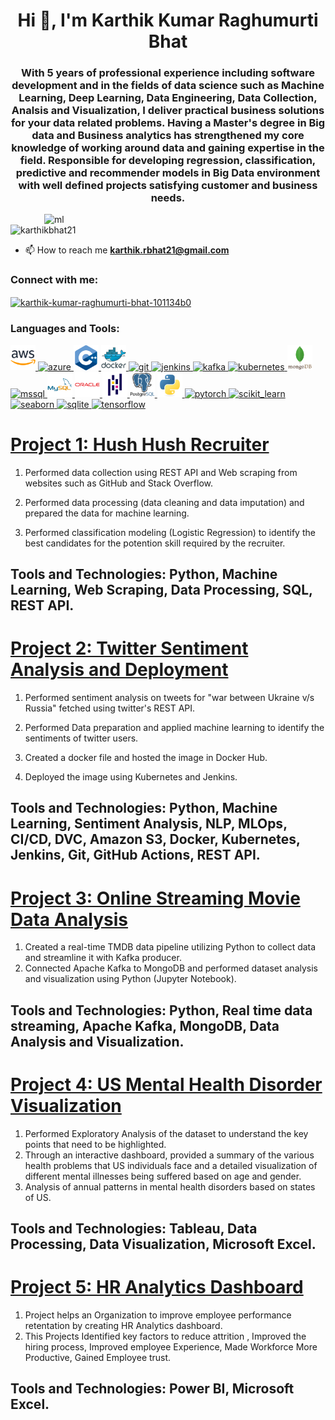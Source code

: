 <h1 align="center">Hi 👋, I'm Karthik Kumar Raghumurti Bhat</h1>
<h3 align="center">With 5 years of professional experience including software development and in the fields of data science such as Machine Learning, Deep Learning, Data Engineering, Data Collection, Analsis and Visualization, I deliver practical business solutions for your data related problems. Having a Master's degree in Big data and Business analytics has strengthened my core knowledge of working around data and gaining expertise in the field. Responsible for developing regression, classification, predictive and recommender models in Big Data environment with well defined projects satisfying customer and business needs.</h3>

<img align="right" alt="ml" width="450" src="https://images.squarespace-cdn.com/content/v1/5feb53185d3dab691b47361b/1609930650139-9NRI63XUJ29Y7E9LEA9G/12eca-machine-learning.gif">

<p align="left"> <img src="https://komarev.com/ghpvc/?username=karthikbhat21&label=Profile%20views&color=0e75b6&style=flat" alt="karthikbhat21" /> </p>

- 📫 How to reach me **karthik.rbhat21@gmail.com**

<h3 align="left">Connect with me:</h3>
<p align="left">
<a href="https://linkedin.com/in/karthik-kumar-raghumurti-bhat-101134b0" target="blank"><img align="center" src="https://raw.githubusercontent.com/rahuldkjain/github-profile-readme-generator/master/src/images/icons/Social/linked-in-alt.svg" alt="karthik-kumar-raghumurti-bhat-101134b0" height="30" width="40" /></a>
</p>

<h3 align="left">Languages and Tools:</h3>
<p align="left"> <a href="https://aws.amazon.com" target="_blank" rel="noreferrer"> <img src="https://raw.githubusercontent.com/devicons/devicon/master/icons/amazonwebservices/amazonwebservices-original-wordmark.svg" alt="aws" width="40" height="40"/> </a> <a href="https://azure.microsoft.com/en-in/" target="_blank" rel="noreferrer"> <img src="https://www.vectorlogo.zone/logos/microsoft_azure/microsoft_azure-icon.svg" alt="azure" width="40" height="40"/> </a> <a href="https://www.w3schools.com/cpp/" target="_blank" rel="noreferrer"> <img src="https://raw.githubusercontent.com/devicons/devicon/master/icons/cplusplus/cplusplus-original.svg" alt="cplusplus" width="40" height="40"/> </a> <a href="https://www.docker.com/" target="_blank" rel="noreferrer"> <img src="https://raw.githubusercontent.com/devicons/devicon/master/icons/docker/docker-original-wordmark.svg" alt="docker" width="40" height="40"/> </a> <a href="https://git-scm.com/" target="_blank" rel="noreferrer"> <img src="https://www.vectorlogo.zone/logos/git-scm/git-scm-icon.svg" alt="git" width="40" height="40"/> </a> <a href="https://www.jenkins.io" target="_blank" rel="noreferrer"> <img src="https://www.vectorlogo.zone/logos/jenkins/jenkins-icon.svg" alt="jenkins" width="40" height="40"/> </a> <a href="https://kafka.apache.org/" target="_blank" rel="noreferrer"> <img src="https://www.vectorlogo.zone/logos/apache_kafka/apache_kafka-icon.svg" alt="kafka" width="40" height="40"/> </a> <a href="https://kubernetes.io" target="_blank" rel="noreferrer"> <img src="https://www.vectorlogo.zone/logos/kubernetes/kubernetes-icon.svg" alt="kubernetes" width="40" height="40"/> </a> <a href="https://www.mongodb.com/" target="_blank" rel="noreferrer"> <img src="https://raw.githubusercontent.com/devicons/devicon/master/icons/mongodb/mongodb-original-wordmark.svg" alt="mongodb" width="40" height="40"/> </a> <a href="https://www.microsoft.com/en-us/sql-server" target="_blank" rel="noreferrer"> <img src="https://www.svgrepo.com/show/303229/microsoft-sql-server-logo.svg" alt="mssql" width="40" height="40"/> </a> <a href="https://www.mysql.com/" target="_blank" rel="noreferrer"> <img src="https://raw.githubusercontent.com/devicons/devicon/master/icons/mysql/mysql-original-wordmark.svg" alt="mysql" width="40" height="40"/> </a> <a href="https://www.oracle.com/" target="_blank" rel="noreferrer"> <img src="https://raw.githubusercontent.com/devicons/devicon/master/icons/oracle/oracle-original.svg" alt="oracle" width="40" height="40"/> </a> <a href="https://pandas.pydata.org/" target="_blank" rel="noreferrer"> <img src="https://raw.githubusercontent.com/devicons/devicon/2ae2a900d2f041da66e950e4d48052658d850630/icons/pandas/pandas-original.svg" alt="pandas" width="40" height="40"/> </a> <a href="https://www.postgresql.org" target="_blank" rel="noreferrer"> <img src="https://raw.githubusercontent.com/devicons/devicon/master/icons/postgresql/postgresql-original-wordmark.svg" alt="postgresql" width="40" height="40"/> </a> <a href="https://www.python.org" target="_blank" rel="noreferrer"> <img src="https://raw.githubusercontent.com/devicons/devicon/master/icons/python/python-original.svg" alt="python" width="40" height="40"/> </a> <a href="https://pytorch.org/" target="_blank" rel="noreferrer"> <img src="https://www.vectorlogo.zone/logos/pytorch/pytorch-icon.svg" alt="pytorch" width="40" height="40"/> </a> <a href="https://scikit-learn.org/" target="_blank" rel="noreferrer"> <img src="https://upload.wikimedia.org/wikipedia/commons/0/05/Scikit_learn_logo_small.svg" alt="scikit_learn" width="40" height="40"/> </a> <a href="https://seaborn.pydata.org/" target="_blank" rel="noreferrer"> <img src="https://seaborn.pydata.org/_images/logo-mark-lightbg.svg" alt="seaborn" width="40" height="40"/> </a> <a href="https://www.sqlite.org/" target="_blank" rel="noreferrer"> <img src="https://www.vectorlogo.zone/logos/sqlite/sqlite-icon.svg" alt="sqlite" width="40" height="40"/> </a> <a href="https://www.tensorflow.org" target="_blank" rel="noreferrer"> <img src="https://www.vectorlogo.zone/logos/tensorflow/tensorflow-icon.svg" alt="tensorflow" width="40" height="40"/> </a> </p>

# [Project 1: Hush Hush Recruiter](https://github.com/KarthikBhat21/Hush-Hush-Recruiter)

1. Performed data collection using REST API and Web scraping from websites such as GitHub and Stack Overflow.

2. Performed data processing (data cleaning and data imputation) and prepared the data for machine learning.

3. Performed classification modeling (Logistic Regression) to identify the best candidates for the potention skill required by the recruiter.

## Tools and Technologies: Python, Machine Learning, Web Scraping, Data Processing, SQL, REST API.



# [Project 2: Twitter Sentiment Analysis and Deployment](https://github.com/KarthikBhat21/Twitter-Sentiment-Analysis-and-Deployment)

1. Performed sentiment analysis on tweets for "war between Ukraine v/s Russia" fetched using twitter's REST API.

2. Performed Data preparation and applied machine learning to identify the sentiments of twitter users.

3. Created a docker file and hosted the image in Docker Hub.

4. Deployed the image using Kubernetes and Jenkins.
   
## Tools and Technologies: Python, Machine Learning, Sentiment Analysis, NLP, MLOps, CI/CD, DVC, Amazon S3, Docker, Kubernetes, Jenkins, Git, GitHub Actions, REST API.



# [Project 3: Online Streaming Movie Data Analysis](https://github.com/KarthikBhat21/Online-Streaming-Movie-Data-Analysis)

1. Created a real-time TMDB data pipeline utilizing Python to collect data and streamline it with Kafka producer.
2. Connected Apache Kafka to MongoDB and performed dataset analysis and visualization using Python (Jupyter Notebook).

## Tools and Technologies: Python, Real time data streaming, Apache Kafka, MongoDB, Data Analysis and Visualization.



# [Project 4: US Mental Health Disorder Visualization](https://github.com/KarthikBhat21/US-Mental-Health-Disorder-Visualization)

1. Performed Exploratory Analysis of the dataset to understand the key points that need to be highlighted.
2. Through an interactive dashboard, provided a summary of the various health problems that US individuals face and a detailed visualization of different mental illnesses being suffered based on age and gender.
3. Analysis of annual patterns in mental health disorders based on states of US.

## Tools and Technologies: Tableau, Data Processing, Data Visualization, Microsoft Excel.

# [Project 5: HR Analytics Dashboard](https://github.com/KarthikBhat21/HR-Analytics-Dashboard)

1. Project helps an Organization to improve employee performance retentation by creating HR Analytics dashboard.
2. This Projects Identified key factors to reduce attrition , Improved the hiring process, Improved employee Experience, Made Workforce More Productive, Gained Employee trust.

## Tools and Technologies: Power BI, Microsoft Excel. 

